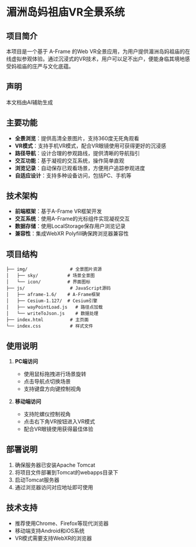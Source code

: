 # 湄洲岛妈祖庙VR全景系统

## 项目简介
本项目是一个基于 A-Frame 的Web VR全景应用，为用户提供湄洲岛妈祖庙的在线虚拟参观体验。通过沉浸式的VR技术，用户可以足不出户，便能身临其境地感受妈祖庙的庄严与文化底蕴。

## 声明
本文档由AI辅助生成

## 主要功能
- **全景浏览**：提供高清全景图片，支持360度无死角观看
- **VR模式**：支持手机VR模式，配合VR眼镜使用可获得更好的沉浸感
- **路径导航**：设计合理的参观路线，提供清晰的导航指引
- **交互功能**：基于凝视的交互系统，操作简单直观
- **浏览记录**：自动保存已观看场景，方便用户追踪参观进度
- **自适应设计**：支持多种设备访问，包括PC、手机等

## 技术架构
- **前端框架**：基于A-Frame VR框架开发
- **交互系统**：使用A-Frame的光标组件实现凝视交互
- **数据存储**：使用LocalStorage保存用户浏览记录
- **兼容性**：集成WebXR Polyfill确保跨浏览器兼容性

## 项目结构
```
├── img/                # 全景图片资源
│   ├── sky/           # 场景全景图
│   └── icon/          # 界面图标
├── js/                 # JavaScript源码
│   ├── aframe-1.6/    # A-Frame框架
│   ├── Cesium-1.127/  # Cesium引擎
│   ├── wayPointLoad.js   # 路径点加载
│   └── writeToJson.js    # 数据处理
├── index.html          # 主页面
└── index.css           # 样式文件
```

## 使用说明
1. **PC端访问**
   - 使用鼠标拖拽进行场景旋转
   - 点击导航点切换场景
   - 支持键盘方向键控制视角

2. **移动端访问**
   - 支持陀螺仪控制视角
   - 点击右下角VR按钮进入VR模式
   - 配合VR眼镜使用获得最佳体验

## 部署说明
1. 确保服务器已安装Apache Tomcat
2. 将项目文件部署到Tomcat的webapps目录下
3. 启动Tomcat服务器
4. 通过浏览器访问对应地址即可使用

## 技术支持
- 推荐使用Chrome、Firefox等现代浏览器
- 移动端支持Android和iOS系统
- VR模式需要支持WebXR的浏览器

